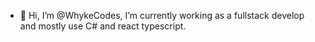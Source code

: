 - 👋 Hi, I’m @WhykeCodes, I’m currently working as a fullstack develop and mostly use C# and react typescript.
